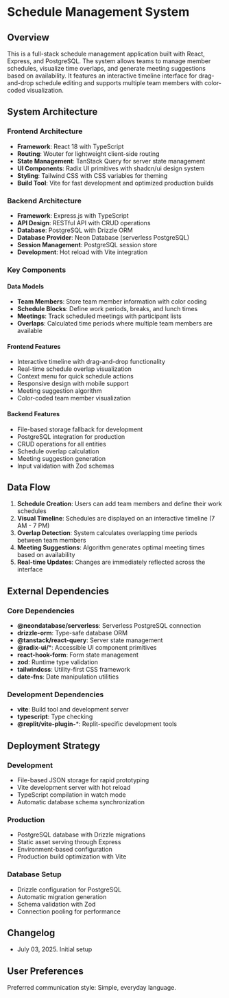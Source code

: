 # Schedule Management System

## Overview

This is a full-stack schedule management application built with React, Express, and PostgreSQL. The system allows teams to manage member schedules, visualize time overlaps, and generate meeting suggestions based on availability. It features an interactive timeline interface for drag-and-drop schedule editing and supports multiple team members with color-coded visualization.

## System Architecture

### Frontend Architecture
- **Framework**: React 18 with TypeScript
- **Routing**: Wouter for lightweight client-side routing
- **State Management**: TanStack Query for server state management
- **UI Components**: Radix UI primitives with shadcn/ui design system
- **Styling**: Tailwind CSS with CSS variables for theming
- **Build Tool**: Vite for fast development and optimized production builds

### Backend Architecture
- **Framework**: Express.js with TypeScript
- **API Design**: RESTful API with CRUD operations
- **Database**: PostgreSQL with Drizzle ORM
- **Database Provider**: Neon Database (serverless PostgreSQL)
- **Session Management**: PostgreSQL session store
- **Development**: Hot reload with Vite integration

### Key Components

#### Data Models
- **Team Members**: Store team member information with color coding
- **Schedule Blocks**: Define work periods, breaks, and lunch times
- **Meetings**: Track scheduled meetings with participant lists
- **Overlaps**: Calculated time periods where multiple team members are available

#### Frontend Features
- Interactive timeline with drag-and-drop functionality
- Real-time schedule overlap visualization
- Context menu for quick schedule actions
- Responsive design with mobile support
- Meeting suggestion algorithm
- Color-coded team member visualization

#### Backend Features
- File-based storage fallback for development
- PostgreSQL integration for production
- CRUD operations for all entities
- Schedule overlap calculation
- Meeting suggestion generation
- Input validation with Zod schemas

## Data Flow

1. **Schedule Creation**: Users can add team members and define their work schedules
2. **Visual Timeline**: Schedules are displayed on an interactive timeline (7 AM - 7 PM)
3. **Overlap Detection**: System calculates overlapping time periods between team members
4. **Meeting Suggestions**: Algorithm generates optimal meeting times based on availability
5. **Real-time Updates**: Changes are immediately reflected across the interface

## External Dependencies

### Core Dependencies
- **@neondatabase/serverless**: Serverless PostgreSQL connection
- **drizzle-orm**: Type-safe database ORM
- **@tanstack/react-query**: Server state management
- **@radix-ui/***: Accessible UI component primitives
- **react-hook-form**: Form state management
- **zod**: Runtime type validation
- **tailwindcss**: Utility-first CSS framework
- **date-fns**: Date manipulation utilities

### Development Dependencies
- **vite**: Build tool and development server
- **typescript**: Type checking
- **@replit/vite-plugin-***: Replit-specific development tools

## Deployment Strategy

### Development
- File-based JSON storage for rapid prototyping
- Vite development server with hot reload
- TypeScript compilation in watch mode
- Automatic database schema synchronization

### Production
- PostgreSQL database with Drizzle migrations
- Static asset serving through Express
- Environment-based configuration
- Production build optimization with Vite

### Database Setup
- Drizzle configuration for PostgreSQL
- Automatic migration generation
- Schema validation with Zod
- Connection pooling for performance

## Changelog
- July 03, 2025. Initial setup

## User Preferences

Preferred communication style: Simple, everyday language.